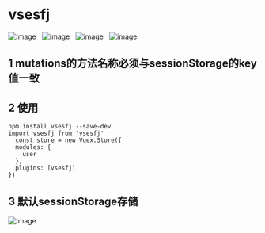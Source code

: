 # vsesfj
![image](https://img.shields.io/github/issues/fengjinlong/vsesfj.svg)&nbsp;&nbsp;&nbsp;![image](https://img.shields.io/github/forks/fengjinlong/vsesfj.svg)&nbsp;&nbsp;&nbsp;![image](https://img.shields.io/github/stars/fengjinlong/vsesfj.svg)&nbsp;&nbsp;&nbsp;![image](https://img.shields.io/badge/npm-v.1.0.6-red.svg)
## 1 mutations的方法名称必须与sessionStorage的key值一致  

## 2 使用  
```
npm install vsesfj --save-dev  
import vsesfj from 'vsesfj'
  const store = new Vuex.Store({  
  modules: {  
    user  
  },  
  plugins: [vsesfj]  
})
```

## 3 默认sessionStorage存储 
![image](http://pic.qiantucdn.com/58pic/12/57/55/90Q58PICBfc.jpg)
